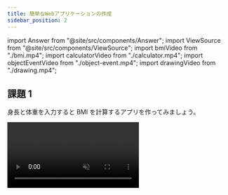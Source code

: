 ```yaml
---
title: 簡単なWebアプリケーションの作成
sidebar_position: 2
---
```


import Answer from "@site/src/components/Answer";
import ViewSource from "@site/src/components/ViewSource";
import bmiVideo from "./bmi.mp4";
import calculatorVideo from "./calculator.mp4";
import objectEventVideo from "./object-event.mp4";
import drawingVideo from "./drawing.mp4";

## 課題 1

身長と体重を入力すると BMI を計算するアプリを作ってみましょう。

<video src={bmiVideo} controls muted autoPlay loop />

<Answer>

```html title=index.html
<h1>BMI計算アプリ</h1>
<p><input id="height" /> cm</p>
<p><input id="weight" /> kg</p>
<button id="calc-button">BMIを計算する</button>
<p>BMIは……</p>
<p id="answer">？？</p>
<p>です！</p>
```

```javascript title=script.js
let height = document.getElementById("height");
let weight = document.getElementById("weight");

let calcButton = document.getElementById("calc-button");

let answer = document.getElementById("answer");

calcButton.onclick = () => {
  answer.textContent = weight.value / (height.value / 100) ** 2;
};
```

<ViewSource url={import.meta.url} path="_samples/bmi" />

</Answer>

## 課題 2

入力した 2 つの値の四則演算ができる、簡易的な計算アプリを作ってみましょう。

### ルール

- 2 つの数値と、演算子 `+`、`-`、`*`、`/` のうちいずれか 1 つを選択できます
- `計算` ボタンをクリックすると、計算結果が表示されます

<video src={calculatorVideo} controls muted autoPlay loop />

### STEP 1

まずは、数値の入力欄を作り、入力された値を取得してみましょう。

- 入力欄は `input` タグで作成できます。`type` 属性に `number` を指定することで、入力を数値のみに限定することができます。

  ```html title=index.html
  <input id="number1" type="number" />
  ```

- 入力された数値は、`document.getElementById` 関数が返すオブジェクトの `value` プロパティに格納されています。
- ただし、文字列として格納されているので、四則演算を行うには数値に変換する必要があります。文字列を数値に変換するには、`Number()` を使います。

  ```javascript
  let number = Number("1"); // 1
  ```

- 2 つの入力欄とボタンを配置し、ボタンを押すと入力された 2 つの数の和が表示されるようにしてみましょう。

  ```html title=index.html
  <input id="number1" type="number" />
  <input id="number2" type="number" />
  <button id="calculate-button" type="button">計算</button>
  <div id="result"></div>
  ```

  ```javascript title=script.js
  let calculateButton = document.getElementById("calculate-button");
  let number1 = document.getElementById("number1");
  let number2 = document.getElementById("number2");
  let result = document.getElementById("result");

  function calculate() {
    let inputNumber1 = Number(number1.value);
    let inputNumber2 = Number(number2.value);
    result.textContent = inputNumber1 + inputNumber2;
  }
  calculateButton.onclick = calculate;
  ```

### STEP 2

次に、演算子を選択できるプルダウンメニューを作りましょう。

- プルダウンメニューは、`select` タグと `option` タグを使って実現できます。1 つ 1 つの選択肢を `option` タグで作成し、全体を `select` タグで囲みます。

  ```html title=index.html
  <select id="fruit-select">
    <option value="strawberry">イチゴ</option>
    <option value="apple">リンゴ</option>
    <option value="banana">バナナ</option>
  </select>
  ```

- `select` 要素を `document.getElementById` 関数で取得します。返されたオブジェクトの `value` プロパティには、プルダウンメニューで選択されている選択肢の `value` 属性に指定されている文字列が格納されています。

  ```javascript title=script.js
  let fruitSelect = document.getElementById("fruit-select");

  // "strawberry", "apple", "banana" のいずれか
  document.write(fruitSelect.value);
  ```

- 演算子 `+`、`-`、`*`、`/` の中から 1 つ選択できるプルダウンメニューを作り、選ばれた演算子に応じた計算結果が表示されるようにしましょう。
- 余裕がある人は、0 で割ろうとした時に計算結果の代わりにエラーメッセージが表示されるようにしてみましょう。

<Answer>

```html title=index.html
<input id="number1" type="number" />
<select id="operator">
  <option value="+">+</option>
  <option value="-">-</option>
  <option value="*">*</option>
  <option value="/">/</option>
</select>
<input id="number2" type="number" />
<button id="calculate-button" type="button">計算</button>
<div id="result"></div>
```

```javascript title=script.js
let calculateButton = document.getElementById("calculate-button");
let number1 = document.getElementById("number1");
let number2 = document.getElementById("number2");
let operator = document.getElementById("operator");
let result = document.getElementById("result");

function calculate() {
  let inputNumber1 = Number(number1.value);
  let inputNumber2 = Number(number2.value);
  if (operator.value === "/" && inputNumber2 === 0) {
    result.textContent = "0で割ることはできません。";
    result.style.color = "red";
  } else {
    if (operator.value === "+")
      result.textContent = inputNumber1 + inputNumber2;
    if (operator.value === "-")
      result.textContent = inputNumber1 - inputNumber2;
    if (operator.value === "*")
      result.textContent = inputNumber1 * inputNumber2;
    if (operator.value === "/")
      result.textContent = inputNumber1 / inputNumber2;
    result.style.color = "black";
  }
}
calculateButton.onclick = calculate;
```

<ViewSource url={import.meta.url} path="_samples/calculator" />

</Answer>

## 課題 3

田中君の成績を格納したオブジェクトがあります。

```javascript
let tanaka = {
  name: "田中",
  scores: {
    math: 80,
    science: 90,
  },
};
```

しかしながら田中君は、親に数学、理科の成績を高く見せたいと考えました。
下を満たすプログラムを作成して下さい。

- HTML を読み込むと、`成績:数学...80点、理科...90点` と表示される
- ボタンを押すと、`成績:数学...100点、理科...100点` と表示される
- ただし、JavaScript は `tanaka` オブジェクトのみを参照する。新しい成績格納オブジェクトを作ってはならない。

すなわち、

```javascript
HTML要素.textContent =
  "成績:数学..." +
  tanaka.scores.math +
  "点、理科..." +
  tanaka.scores.science +
  "点";
```

というコードを含めることを条件とします。

<video src={objectEventVideo} controls muted autoPlay loop />

<Answer>

```html title=index.html
<div id="academic-performance">成績:数学...80点、理科...90点</div>
<button id="button" type="button">クリック</button>
```

```javascript title=script.js
let tanaka = {
  name: "田中",
  scores: {
    math: 80,
    science: 90,
  },
};

function falsifyTanakaData() {
  tanaka.scores.math = 100;
  tanaka.scores.science = 100;
  let academicPerformance = document.getElementById("academic-performance");
  academicPerformance.textContent =
    "成績:数学..." +
    tanaka.scores.math +
    "点、理科..." +
    tanaka.scores.science +
    "点";
}

let trickbutton = document.getElementById("button");
trickbutton.onclick = falsifyTanakaData;
```

<ViewSource url={import.meta.url} path="_samples/object-event" />

</Answer>

## 課題 4

枠内でクリックしたら正方形を描画するツールを作成してみましょう。

<video src={drawingVideo} controls muted autoPlay loop />

### ヒント

`canvas` 要素を用いることによって、ブラウザ上に図形や絵を描画することができます。
`canvas` 要素を `getElementById` 関数で呼び出し、`getContext` 関数を用いることによって図形の描画を行うことができます。

```html
<canvas id="canvas">描画用キャンバス</canvas>
```

```javascript
let canvas = document.getElementById("canvas");
let ctx = canvas.getContext("2d");
ctx.fillStyle = "green";
ctx.fillRect(10, 10, 100, 100);
```

<ViewSource url={import.meta.url} path="_samples/drawing/canvas-demo" />

また、DOM の onclick プロパティに格納された関数は、引数として [`MouseEvent` オブジェクト](https://developer.mozilla.org/ja/docs/Web/API/MouseEvent) を受け取ります。また、 [`MouseEvent` プロパティ](https://developer.mozilla.org/ja/docs/Web/API/Event/target)にアクセスすることで、ユーザーがクリックしたオブジェクトの情報などを取得することができます。

```html
<button id="button">押してください</button>
<div id="display"></div>
```

```javascript
let button = document.getElementById("button");
let tagNameDisplay = document.getElementById("tag-name-display");
let displayX = document.getElementById("display-x");
let displayY = document.getElementById("display-y");

function displayNameAndLocation(e) {
  tagNameDisplay.textContent = e.target.tagName;
  displayX.textContent = e.pageX;
  displayY.textContent = e.pageY;
}

button.onclick = displayNameAndLocation;
```

<ViewSource url={import.meta.url} path="_samples/drawing/event-demo" />

<Answer>

```html title=index.html
<canvas id="canvas" style="border: solid" width="360px" height="360px"
  >描画用キャンバス</canvas
>
<div>
  <button id="small-button">小</button>
</div>
<div>
  <button id="big-button">大</button>
</div>
```

```javascript title=script.js
let canvas = document.getElementById("canvas");
let smallButton = document.getElementById("small-button");
let bigButton = document.getElementById("big-button");

let context = canvas.getContext("2d");
let isBig = false;

canvas.onclick = drawRect;

function drawRect(e) {
  let top = canvas.getBoundingClientRect().top;
  let left = canvas.getBoundingClientRect().left;
  context.fillStyle = "green";
  if (isBig) {
    context.fillRect(e.pageX - left - 10, e.pageY - top - 10, 20, 20);
  } else {
    context.fillRect(e.pageX - left - 5, e.pageY - top - 5, 10, 10);
  }
}

function swapSize() {
  isBig = !isBig;
}

smallButton.onclick = swapSize;

bigButton.onclick = swapSize;
```

<ViewSource url={import.meta.url} path="_samples/drawing/answer" />

</Answer>
